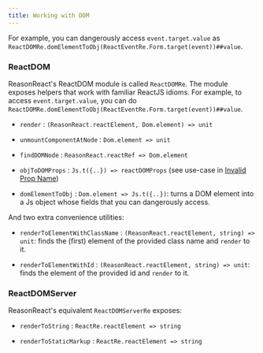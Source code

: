 ```yaml
---
title: Working with DOM
---
```


For example, you can dangerously access `event.target.value` as `ReactDOMRe.domElementToObj(ReactEventRe.Form.target(event))##value`.

### ReactDOM

ReasonReact's ReactDOM module is called `ReactDOMRe`. The module exposes helpers that work with familiar ReactJS idioms. For example, to access `event.target.value`, you can do `ReactDOMRe.domElementToObj(ReactEventRe.Form.target(event))##value`.

- `render` : `(ReasonReact.reactElement, Dom.element) => unit`

- `unmountComponentAtNode` : `Dom.element => unit`

- `findDOMNode` : `ReasonReact.reactRef => Dom.element`

- `objToDOMProps` : `Js.t({..}) => reactDOMProps` (see use-case in [Invalid Prop Name](invalid-prop-name.md))

- `domElementToObj` : `Dom.element => Js.t({..})`: turns a DOM element into a Js object whose fields that you can dangerously access.

And two extra convenience utilities:

- `renderToElementWithClassName` : `(ReasonReact.reactElement, string) => unit`: finds the (first) element of the provided class name and `render` to it.

- `renderToElementWithId` : `(ReasonReact.reactElement, string) => unit`: finds the element of the provided id and `render` to it.

### ReactDOMServer

ReasonReact's equivalent `ReactDOMServerRe` exposes:

- `renderToString` : `ReactRe.reactElement => string`

- `renderToStaticMarkup` : `ReactRe.reactElement => string`
